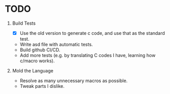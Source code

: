 # TODO

1. Build Tests

   + [X] Use the old version to generate c code, and use that as the standard test.
   + Write asd file with automatic tests.
   + Build github CI/CD.
   + Add more tests (e.g. by translating C codes I have, learning how c/macro works).

2. Mold the Language

   + Resolve as many unnecessary macros as possible.
   + Tweak parts I dislike.

